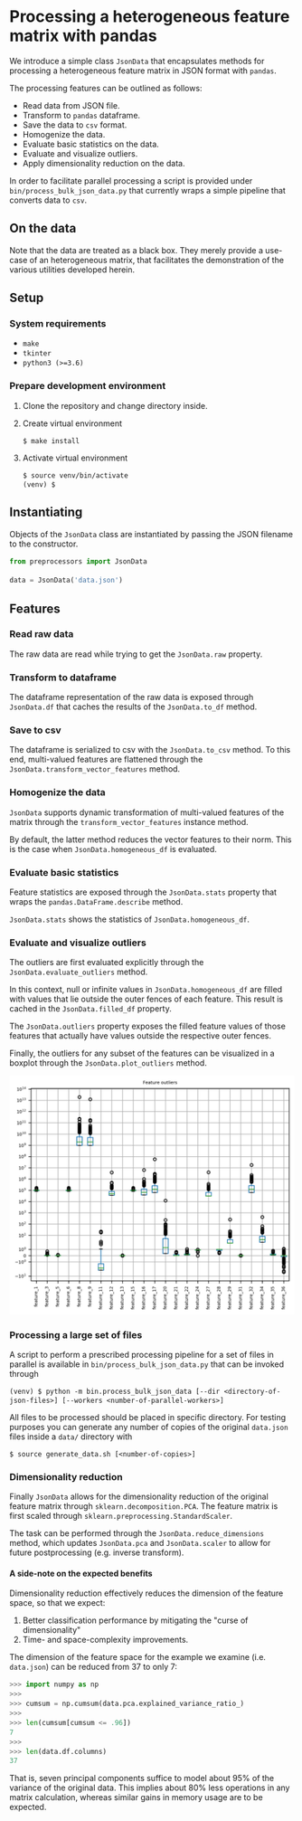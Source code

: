 # Processing a heterogeneous feature matrix with pandas

We introduce a simple class `JsonData` that
encapsulates methods for processing a heterogeneous feature matrix
in JSON format with `pandas`.

The processing features can be outlined as follows:

* Read data from JSON file.
* Transform to `pandas` dataframe.
* Save the data to `csv` format.
* Homogenize the data.
* Evaluate basic statistics on the data.
* Evaluate and visualize outliers.
* Apply dimensionality reduction on the data.

In order to facilitate parallel processing a script is provided under
`bin/process_bulk_json_data.py` that currently wraps a simple
pipeline that converts data to `csv`.

## On the data

Note that the data are treated as a black box. They merely provide a use-case
of an heterogeneous matrix, that facilitates the demonstration of the various
utilities developed herein.


## Setup

### System requirements

* `make`
* `tkinter`
* `python3 (>=3.6)`

### Prepare development environment

1. Clone the repository and change directory inside.

2. Create virtual environment

   ```
   $ make install
   ```

3. Activate virtual environment

   ```
   $ source venv/bin/activate
   (venv) $
   ```

## Instantiating

Objects of the `JsonData` class are instantiated by passing
the JSON filename to the constructor.

```python
from preprocessors import JsonData

data = JsonData('data.json')
```

## Features


### Read raw data

The raw data are read while trying to get the `JsonData.raw` property.

### Transform to dataframe

The dataframe representation of the raw data is exposed through
`JsonData.df` that caches the results of the `JsonData.to_df`
method.

### Save to csv

The dataframe is serialized to csv with the `JsonData.to_csv`
method. To this end, multi-valued features are flattened
through the `JsonData.transform_vector_features` method.

### Homogenize the data

`JsonData` supports dynamic transformation of multi-valued features
of the matrix through the `transform_vector_features` instance method.

By default, the latter method reduces the vector features to their
norm. This is the case when `JsonData.homogeneous_df` is evaluated.

### Evaluate basic statistics

Feature statistics are exposed through the `JsonData.stats` property
that wraps the `pandas.DataFrame.describe` method.

`JsonData.stats` shows the statistics of `JsonData.homogeneous_df`.

### Evaluate and visualize outliers

The outliers are first evaluated explicitly through the
`JsonData.evaluate_outliers` method.

In this context, null or infinite values in `JsonData.homogeneous_df`
are filled with values that lie outside the outer fences of each
feature. This result is cached in the `JsonData.filled_df` property.

The `JsonData.outliers` property exposes the filled feature values
of those features that actually have values outside the respective outer
fences.

Finally, the outliers for any subset of the features can be visualized
in a boxplot through the `JsonData.plot_outliers` method.

![Outliers sample](./data.png "Outliers - overview")

### Processing a large set of files

A script to perform a prescribed processing pipeline for a set of files
in parallel is available in `bin/process_bulk_json_data.py` that can be invoked
through

```
(venv) $ python -m bin.process_bulk_json_data [--dir <directory-of-json-files>] [--workers <number-of-parallel-workers>]
```

All files to be processed should be placed in specific directory. For testing
purposes you can generate any number of copies of the original `data.json` files
inside a `data/` directory with

```
$ source generate_data.sh [<number-of-copies>]
```

### Dimensionality reduction

Finally `JsonData` allows for the dimensionality reduction of the original
feature matrix through `sklearn.decomposition.PCA`. The feature matrix
is first scaled through `sklearn.preprocessing.StandardScaler`.

The task can be performed through the `JsonData.reduce_dimensions` method,
which updates `JsonData.pca` and `JsonData.scaler` to allow for future
postprocessing (e.g. inverse transform).

#### A side-note on the expected benefits

Dimensionality reduction effectively reduces the dimension of the feature
space, so that we expect:

1. Better classification performance by mitigating the "curse of dimensionality"
2. Time- and space-complexity improvements.

The dimension of the feature space for the example we examine (i.e. `data.json`) can be reduced
from 37 to only 7:

```python
>>> import numpy as np
>>>
>>> cumsum = np.cumsum(data.pca.explained_variance_ratio_)
>>>
>>> len(cumsum[cumsum <= .96])
7
>>>
>>> len(data.df.columns)
37
```

That is, seven principal components suffice to model about 95% of the variance of the original data. This implies about 80% less operations in any matrix calculation, whereas similar gains in memory usage are to be expected.
